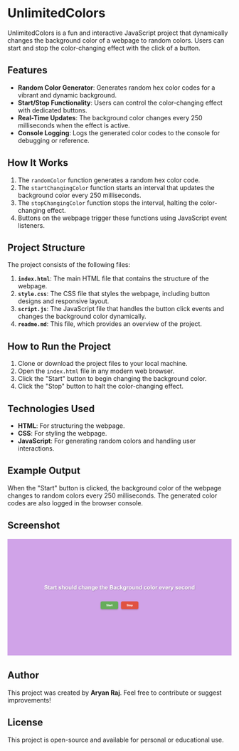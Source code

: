 # UnlimitedColors

UnlimitedColors is a fun and interactive JavaScript project that dynamically changes the background color of a webpage to random colors. Users can start and stop the color-changing effect with the click of a button.

## Features

- **Random Color Generator**: Generates random hex color codes for a vibrant and dynamic background.
- **Start/Stop Functionality**: Users can control the color-changing effect with dedicated buttons.
- **Real-Time Updates**: The background color changes every 250 milliseconds when the effect is active.
- **Console Logging**: Logs the generated color codes to the console for debugging or reference.

## How It Works

1. The `randomColor` function generates a random hex color code.
2. The `startChangingColor` function starts an interval that updates the background color every 250 milliseconds.
3. The `stopChangingColor` function stops the interval, halting the color-changing effect.
4. Buttons on the webpage trigger these functions using JavaScript event listeners.

## Project Structure

The project consists of the following files:

1. **`index.html`**: The main HTML file that contains the structure of the webpage.
2. **`style.css`**: The CSS file that styles the webpage, including button designs and responsive layout.
3. **`script.js`**: The JavaScript file that handles the button click events and changes the background color dynamically.
4. **`readme.md`**: This file, which provides an overview of the project.

## How to Run the Project

1. Clone or download the project files to your local machine.
2. Open the `index.html` file in any modern web browser.
3. Click the "Start" button to begin changing the background color.
4. Click the "Stop" button to halt the color-changing effect.

## Technologies Used

- **HTML**: For structuring the webpage.
- **CSS**: For styling the webpage.
- **JavaScript**: For generating random colors and handling user interactions.

## Example Output

When the "Start" button is clicked, the background color of the webpage changes to random colors every 250 milliseconds. The generated color codes are also logged in the browser console.

## Screenshot

![Screenshot](Assets/Screenshot.png)

## Author

This project was created by **Aryan Raj**. Feel free to contribute or suggest improvements!

## License

This project is open-source and available for personal or educational use.


